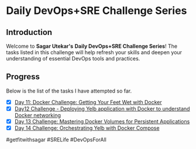 # Daily DevOps+SRE Challenge Series

## Introduction

Welcome to **Sagar Utekar's** **Daily DevOps+SRE Challenge Series**!
The tasks listed in this challenge will help refresh your skills and deepen your understanding of essential DevOps tools and practices.

## Progress

Below is the list of the tasks I have attempted so far.
- [x] [Day 11: Docker Challenge: Getting Your Feet Wet with Docker](https://github.com/babangaigole/Hands-On-Tasks/tree/main/DevOps%2BSRE%20Challenge%20Series/11_Docker-Introduction)
- [x] [Day12 Challenge - Deploying Yelb application with Docker to understand Docker networking](https://github.com/babangaigole/Hands-On-Tasks/tree/main/DevOps%2BSRE%20Challenge%20Series/12_Deploying-Yelb-Application_Networking)
- [x] [Day 13 Challenge: Mastering Docker Volumes for Persistent Applications](https://github.com/babangaigole/Hands-On-Tasks/tree/main/DevOps%2BSRE%20Challenge%20Series/13_Docker-Volumes)
- [x] [Day 14 Challenge: Orchestrating Yelb with Docker Compose](https://github.com/babangaigole/Hands-On-Tasks/tree/main/DevOps%2BSRE%20Challenge%20Series/14_Docker-Compose)

#getfitwithsagar #SRELife #DevOpsForAll
